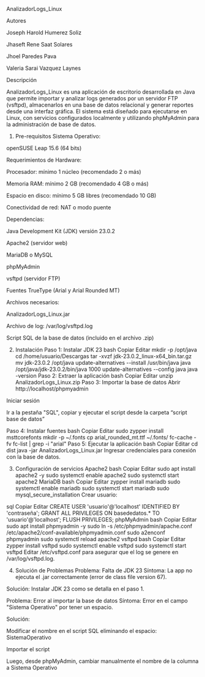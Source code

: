 AnalizadorLogs_Linux

Autores

Joseph Harold Humerez Soliz

Jhaseft Rene Saat Solares

Jhoel Paredes Pava

Valeria Sarai Vazquez Laynes

Descripción

AnalizadorLogs_Linux es una aplicación de escritorio desarrollada en Java que permite importar y analizar logs generados por un servidor FTP (vsftpd), almacenarlos en una base de datos relacional y generar reportes desde una interfaz gráfica. El sistema está diseñado para ejecutarse en Linux, con servicios configurados localmente y utilizando phpMyAdmin para la administración de base de datos.

1. Pre-requisitos
Sistema Operativo:

openSUSE Leap 15.6 (64 bits)

Requerimientos de Hardware:

Procesador: mínimo 1 núcleo (recomendado 2 o más)

Memoria RAM: mínimo 2 GB (recomendado 4 GB o más)

Espacio en disco: mínimo 5 GB libres (recomendado 10 GB)

Conectividad de red: NAT o modo puente

Dependencias:

Java Development Kit (JDK) versión 23.0.2

Apache2 (servidor web)

MariaDB o MySQL

phpMyAdmin

vsftpd (servidor FTP)

Fuentes TrueType (Arial y Arial Rounded MT)

Archivos necesarios:

AnalizadorLogs_Linux.jar

Archivo de log: /var/log/vsftpd.log

Script SQL de la base de datos (incluido en el archivo .zip)

2. Instalación
Paso 1: Instalar JDK 23
bash
Copiar
Editar
mkdir -p /opt/java
cd /home/usuario/Descargas
tar -xvzf jdk-23.0.2_linux-x64_bin.tar.gz
mv jdk-23.0.2 /opt/java
update-alternatives --install /usr/bin/java java /opt/java/jdk-23.0.2/bin/java 1000
update-alternatives --config java
java -version
Paso 2: Extraer la aplicación
bash
Copiar
Editar
unzip AnalizadorLogs_Linux.zip
Paso 3: Importar la base de datos
Abrir http://localhost/phpmyadmin

Iniciar sesión

Ir a la pestaña "SQL", copiar y ejecutar el script desde la carpeta “script base de datos”

Paso 4: Instalar fuentes
bash
Copiar
Editar
sudo zypper install msttcorefonts
mkdir -p ~/.fonts
cp arial_rounded_mt.ttf ~/.fonts/
fc-cache -fv
fc-list | grep -i "arial"
Paso 5: Ejecutar la aplicación
bash
Copiar
Editar
cd dist
java -jar AnalizadorLogs_Linux.jar
Ingresar credenciales para conexión con la base de datos.

3. Configuración de servicios
Apache2
bash
Copiar
Editar
sudo apt install apache2 -y
sudo systemctl enable apache2
sudo systemctl start apache2
MariaDB
bash
Copiar
Editar
zypper install mariadb
sudo systemctl enable mariadb
sudo systemctl start mariadb
sudo mysql_secure_installation
Crear usuario:

sql
Copiar
Editar
CREATE USER 'usuario'@'localhost' IDENTIFIED BY 'contraseña';
GRANT ALL PRIVILEGES ON basededatos.* TO 'usuario'@'localhost';
FLUSH PRIVILEGES;
phpMyAdmin
bash
Copiar
Editar
sudo apt install phpmyadmin -y
sudo ln -s /etc/phpmyadmin/apache.conf /etc/apache2/conf-available/phpmyadmin.conf
sudo a2enconf phpmyadmin
sudo systemctl reload apache2
vsftpd
bash
Copiar
Editar
zypper install vsftpd
sudo systemctl enable vsftpd
sudo systemctl start vsftpd
Editar /etc/vsftpd.conf para asegurar que el log se genere en /var/log/vsftpd.log.

4. Solución de Problemas
Problema: Falta de JDK 23
Síntoma:
La app no ejecuta el .jar correctamente (error de class file version 67).

Solución:
Instalar JDK 23 como se detalla en el paso 1.

Problema: Error al importar la base de datos
Síntoma:
Error en el campo "Sistema Operativo" por tener un espacio.

Solución:

Modificar el nombre en el script SQL eliminando el espacio: SistemaOperativo

Importar el script

Luego, desde phpMyAdmin, cambiar manualmente el nombre de la columna a Sistema Operativo
